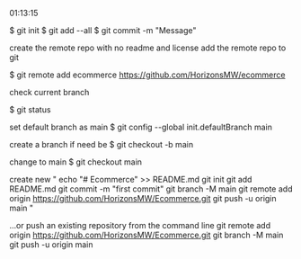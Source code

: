 01:13:15

$ git init
$ git add --all
$ git commit -m "Message"

create the remote repo with no readme and license
add the remote repo to git

$ git remote add ecommerce https://github.com/HorizonsMW/ecommerce

check current branch

$ git status

set default branch as main
$ git config --global init.defaultBranch main

create a branch if need be
$ git checkout -b main

change to main
$ git checkout main

create new
"
echo "# Ecommerce" >> README.md
git init
git add README.md
git commit -m "first commit"
git branch -M main
git remote add origin https://github.com/HorizonsMW/Ecommerce.git
git push -u origin main
"

…or push an existing repository from the command line
git remote add origin https://github.com/HorizonsMW/Ecommerce.git
git branch -M main
git push -u origin main